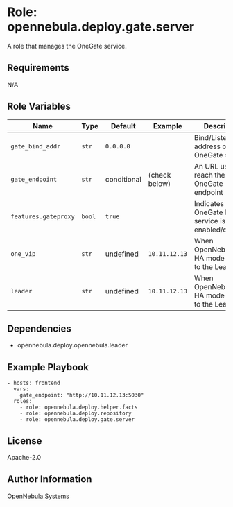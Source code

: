 Role: opennebula.deploy.gate.server
===================================

A role that manages the OneGate service.

Requirements
------------

N/A

Role Variables
--------------

| Name                 | Type   | Default     | Example       | Description                                             |
|----------------------|--------|-------------|---------------|---------------------------------------------------------|
| `gate_bind_addr`     | `str`  | `0.0.0.0`   |               | Bind/Listen address of the OneGate service.             |
| `gate_endpoint`      | `str`  | conditional | (check below) | An URL used to reach the OneGate endpoint (HTTP).       |
| `features.gateproxy` | `bool` | `true`      |               | Indicates if OneGate Proxy service is enabled/disabled. |
| `one_vip`            | `str`  | undefined   | `10.11.12.13` | When OpenNebula is in HA mode it points to the Leader.  |
| `leader`             | `str`  | undefined   | `10.11.12.13` | When OpenNebula is in HA mode it points to the Leader.  |

Dependencies
------------

- opennebula.deploy.opennebula.leader

Example Playbook
----------------

    - hosts: frontend
      vars:
        gate_endpoint: "http://10.11.12.13:5030"
      roles:
        - role: opennebula.deploy.helper.facts
        - role: opennebula.deploy.repository
        - role: opennebula.deploy.gate.server

License
-------

Apache-2.0

Author Information
------------------

[OpenNebula Systems](https://opennebula.io/)
